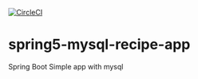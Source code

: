 [![CircleCI](https://circleci.com/gh/twolak88/spring5-mysql-recipe-app.svg?style=svg&circle-token=cdfdce7ef8240165be931ef1824eac6bdc22e89d)](https://app.circleci.com/pipelines/github/twolak88/spring5-mysql-recipe-app?branch=master)

# spring5-mysql-recipe-app
Spring Boot Simple app with mysql
